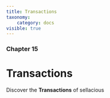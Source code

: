 ```yaml
---
title: Transactions
taxonomy:
    category: docs
visible: true
---
```


### Chapter 15

# Transactions

Discover the **Transactions** of sellacious 